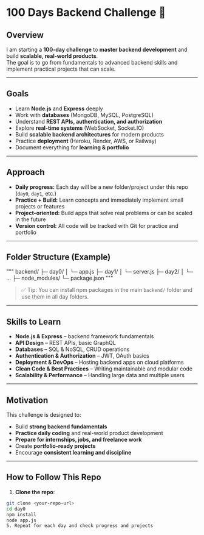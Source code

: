 # 100 Days Backend Challenge 🚀

## Overview
I am starting a **100-day challenge** to **master backend development** and build **scalable, real-world products**.  
The goal is to go from fundamentals to advanced backend skills and implement practical projects that can scale.

---

## Goals
- Learn **Node.js** and **Express** deeply
- Work with **databases** (MongoDB, MySQL, PostgreSQL)
- Understand **REST APIs, authentication, and authorization**
- Explore **real-time systems** (WebSocket, Socket.IO)
- Build **scalable backend architectures** for modern products
- Practice **deployment** (Heroku, Render, AWS, or Railway)
- Document everything for **learning & portfolio**

---

## Approach
- **Daily progress:** Each day will be a new folder/project under this repo (`day0`, `day1`, etc.)
- **Practice + Build:** Learn concepts and immediately implement small projects or features
- **Project-oriented:** Build apps that solve real problems or can be scaled in the future
- **Version control:** All code will be tracked with Git for practice and portfolio

---

## Folder Structure (Example)
"""
backend/
├─ day0/
│ └─ app.js
├─ day1/
│ └─ server.js
├─ day2/
│ └─ ...
├─ node_modules/
└─ package.json
"""

> ✅ Tip: You can install npm packages in the main `backend/` folder and use them in all day folders.

---

## Skills to Learn
- **Node.js & Express** – backend framework fundamentals  
- **API Design** – REST APIs, basic GraphQL  
- **Databases** – SQL & NoSQL, CRUD operations  
- **Authentication & Authorization** – JWT, OAuth basics  
- **Deployment & DevOps** – Hosting backend apps on cloud platforms  
- **Clean Code & Best Practices** – Writing maintainable and modular code  
- **Scalability & Performance** – Handling large data and multiple users  

---

## Motivation
This challenge is designed to:  
- Build **strong backend fundamentals**  
- **Practice daily coding** and real-world product development  
- **Prepare for internships, jobs, and freelance work**  
- Create **portfolio-ready projects**  
- Encourage **consistent learning and discipline**  

---

## How to Follow This Repo
1. **Clone the repo**:
```bash
git clone <your-repo-url>
cd day0
npm install
node app.js
5. Repeat for each day and check progress and projects


